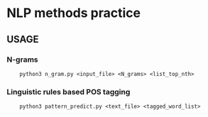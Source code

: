 NLP methods practice
====================

USAGE
-----

### N-grams

        python3 n_gram.py <input_file> <N_grams> <list_top_nth>

### Linguistic rules based POS tagging

        python3 pattern_predict.py <text_file> <tagged_word_list>
